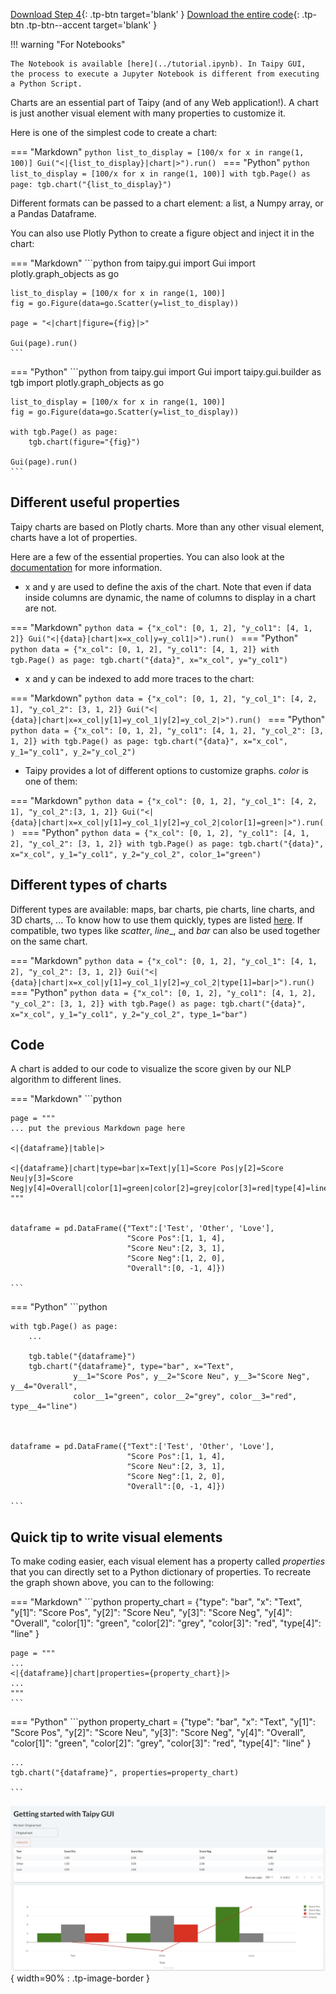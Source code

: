 [Download Step 4](./../src/step_04.zip){: .tp-btn target='blank' }
[Download the entire code](./../src/src.zip){: .tp-btn .tp-btn--accent target='blank' }

!!! warning "For Notebooks"

    The Notebook is available [here](../tutorial.ipynb). In Taipy GUI,
    the process to execute a Jupyter Notebook is different from executing a Python Script.


Charts are an essential part of Taipy (and of any Web application!). A chart is just another
visual element with many properties to customize it.

Here is one of the simplest code to create a chart:

=== "Markdown"
    ```python
    list_to_display = [100/x for x in range(1, 100)]
    Gui("<|{list_to_display}|chart|>").run()
    ```
=== "Python"
    ```python
    list_to_display = [100/x for x in range(1, 100)]
    with tgb.Page() as page:
        tgb.chart("{list_to_display}")
    ```


Different formats can be passed to a chart element: a list, a Numpy array, or a Pandas Dataframe.

You can also use Plotly Python to create a figure object and inject it in the chart:

=== "Markdown"
    ```python
    from taipy.gui import Gui 
    import plotly.graph_objects as go

    list_to_display = [100/x for x in range(1, 100)]
    fig = go.Figure(data=go.Scatter(y=list_to_display))

    page = "<|chart|figure={fig}|>"
      
    Gui(page).run()
    ```
=== "Python"
    ```python
    from taipy.gui import Gui 
    import taipy.gui.builder as tgb 
    import plotly.graph_objects as go

    list_to_display = [100/x for x in range(1, 100)]
    fig = go.Figure(data=go.Scatter(y=list_to_display))

    with tgb.Page() as page:
        tgb.chart(figure="{fig}")
      
    Gui(page).run()
    ```


## Different useful properties

Taipy charts are based on Plotly charts. More than any other visual element, charts have a lot of
properties.

Here are a few of the essential properties. You can also look at the
[documentation](../../../../manuals/gui/viselements/chart.md) for more information.
 - x and y are used to define the axis of the chart. Note that even if data inside columns are
   dynamic, the name of columns to display in a chart are not.

=== "Markdown"
    ```python
    data = {"x_col": [0, 1, 2], "y_col1": [4, 1, 2]}
    Gui("<|{data}|chart|x=x_col|y=y_col1|>").run()
    ```
=== "Python"
    ```python
    data = {"x_col": [0, 1, 2], "y_col1": [4, 1, 2]}
    with tgb.Page() as page:
        tgb.chart("{data}", x="x_col", y="y_col1")
    ```

 - x and y can be indexed to add more traces to the chart:


=== "Markdown"
    ```python
    data = {"x_col": [0, 1, 2], "y_col_1": [4, 2, 1], "y_col_2": [3, 1, 2]}
    Gui("<|{data}|chart|x=x_col|y[1]=y_col_1|y[2]=y_col_2|>").run()
    ```
=== "Python"
    ```python
    data = {"x_col": [0, 1, 2], "y_col1": [4, 1, 2], "y_col_2": [3, 1, 2]}
    with tgb.Page() as page:
        tgb.chart("{data}", x="x_col", y_1="y_col1", y_2="y_col_2")
    ```


 - Taipy provides a lot of different options to customize graphs. _color_ is one of them:

=== "Markdown"
    ```python
    data = {"x_col": [0, 1, 2], "y_col_1": [4, 2, 1], "y_col_2":[3, 1, 2]}
    Gui("<|{data}|chart|x=x_col|y[1]=y_col_1|y[2]=y_col_2|color[1]=green|>").run()
    ```
=== "Python"
    ```python
    data = {"x_col": [0, 1, 2], "y_col1": [4, 1, 2], "y_col_2": [3, 1, 2]}
    with tgb.Page() as page:
        tgb.chart("{data}", x="x_col", y_1="y_col1", y_2="y_col_2", color_1="green")
    ```


## Different types of charts

Different types are available: maps, bar charts, pie charts, line charts, and 3D charts, ... To
know how to use them quickly, types are listed [here](../../../../manuals/gui/viselements/chart.md).
If compatible, two types like *scatter*, *line*_, and *bar* can also be used together on the same
chart.



=== "Markdown"
    ```python
    data = {"x_col": [0, 1, 2], "y_col_1": [4, 1, 2], "y_col_2": [3, 1, 2]}
    Gui("<|{data}|chart|x=x_col|y[1]=y_col_1|y[2]=y_col_2|type[1]=bar|>").run()
    ```
=== "Python"
    ```python
    data = {"x_col": [0, 1, 2], "y_col1": [4, 1, 2], "y_col_2": [3, 1, 2]}
    with tgb.Page() as page:
        tgb.chart("{data}", x="x_col", y_1="y_col1", y_2="y_col_2", type_1="bar")
    ```

## Code

A chart is added to our code to visualize the score given by our NLP algorithm to different lines.

=== "Markdown"
    ```python

    page = """
    ... put the previous Markdown page here

    <|{dataframe}|table|>

    <|{dataframe}|chart|type=bar|x=Text|y[1]=Score Pos|y[2]=Score Neu|y[3]=Score Neg|y[4]=Overall|color[1]=green|color[2]=grey|color[3]=red|type[4]=line|>
    """


    dataframe = pd.DataFrame({"Text":['Test', 'Other', 'Love'],
                              "Score Pos":[1, 1, 4],
                              "Score Neu":[2, 3, 1],
                              "Score Neg":[1, 2, 0],
                              "Overall":[0, -1, 4]})

    ```
=== "Python"
    ```python

    with tgb.Page() as page:
        ...

        tgb.table("{dataframe}")
        tgb.chart("{dataframe}", type="bar", x="Text", 
                  y__1="Score Pos", y__2="Score Neu", y__3="Score Neg", y__4="Overall",
                  color__1="green", color__2="grey", color__3="red", type__4="line")



    dataframe = pd.DataFrame({"Text":['Test', 'Other', 'Love'],
                              "Score Pos":[1, 1, 4],
                              "Score Neu":[2, 3, 1],
                              "Score Neg":[1, 2, 0],
                              "Overall":[0, -1, 4]})

    ```

## Quick tip to write visual elements

To make coding easier, each visual element has a property called *properties* that you can directly
set to a Python dictionary of properties. To recreate the graph shown above, you can to the following:

=== "Markdown"
    ```python
    property_chart = {"type": "bar",
                      "x": "Text",
                      "y[1]": "Score Pos",
                      "y[2]": "Score Neu",
                      "y[3]": "Score Neg",
                      "y[4]": "Overall",
                      "color[1]": "green",
                      "color[2]": "grey",
                      "color[3]": "red",
                      "type[4]": "line"
                    }

    page = """
    ...
    <|{dataframe}|chart|properties={property_chart}|>
    ...
    """
    ```
=== "Python"
    ```python
    property_chart = {"type": "bar",
                      "x": "Text",
                      "y[1]": "Score Pos",
                      "y[2]": "Score Neu",
                      "y[3]": "Score Neg",
                      "y[4]": "Overall",
                      "color[1]": "green",
                      "color[2]": "grey",
                      "color[3]": "red",
                      "type[4]": "line"
                    }

    ...
    tgb.chart("{dataframe}", properties=property_chart)

    ```

![Charts](images/result.png){ width=90% : .tp-image-border }
